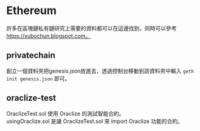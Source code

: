 # Ethereum
許多在區塊鏈私有鏈研究上需要的資料都可以在這邊找到，同時可以參考 https://xubochun.blogspot.com。
## privatechain
創立一個資料夾把genesis.json放進去，透過控制台移動到該資料夾中輸入 `geth init genesis.json` 即可。
## oraclize-test
OraclizeTest.sol 使用 Oraclize 的測試智能合約。  
usingOraclize.sol 是讓 OraclizeTest.sol 來 import Oraclize 功能的合約。  